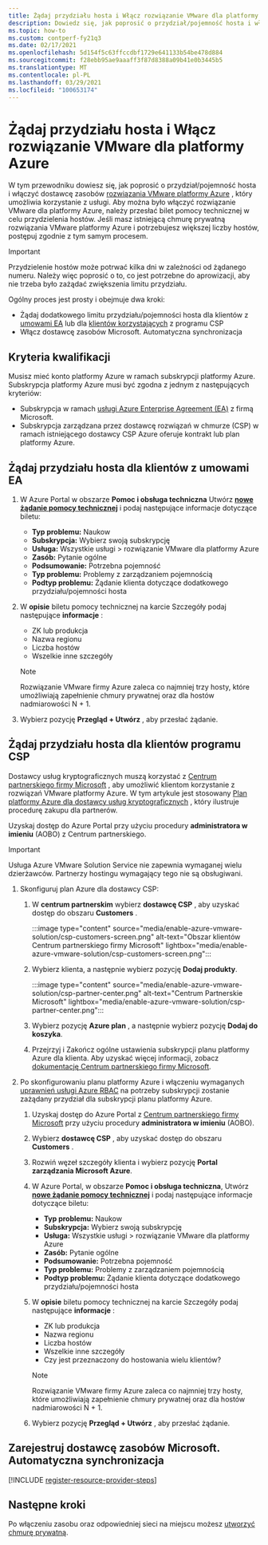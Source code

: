 ```yaml
---
title: Żądaj przydziału hosta i Włącz rozwiązanie VMware dla platformy Azure
description: Dowiedz się, jak poprosić o przydział/pojemność hosta i włączyć dostawcę zasobów rozwiązania VMware platformy Azure. Możesz również zażądać większej liczby hostów w istniejącej chmurze prywatnej rozwiązania VMware platformy Azure.
ms.topic: how-to
ms.custom: contperf-fy21q3
ms.date: 02/17/2021
ms.openlocfilehash: 5d154f5c63ffccdbf1729e641133b54be478d884
ms.sourcegitcommit: f28ebb95ae9aaaff3f87d8388a09b41e0b3445b5
ms.translationtype: MT
ms.contentlocale: pl-PL
ms.lasthandoff: 03/29/2021
ms.locfileid: "100653174"
---
```

# <a name="request-host-quota-and-enable-azure-vmware-solution"></a>Żądaj przydziału hosta i Włącz rozwiązanie VMware dla platformy Azure

W tym przewodniku dowiesz się, jak poprosić o przydział/pojemność hosta i włączyć dostawcę zasobów [rozwiązania VMware platformy Azure](introduction.md) , który umożliwia korzystanie z usługi. Aby można było włączyć rozwiązanie VMware dla platformy Azure, należy przesłać bilet pomocy technicznej w celu przydzielenia hostów. Jeśli masz istniejącą chmurę prywatną rozwiązania VMware platformy Azure i potrzebujesz większej liczby hostów, postępuj zgodnie z tym samym procesem.

>[!IMPORTANT]
>Przydzielenie hostów może potrwać kilka dni w zależności od żądanego numeru.  Należy więc poprosić o to, co jest potrzebne do aprowizacji, aby nie trzeba było zażądać zwiększenia limitu przydziału.


Ogólny proces jest prosty i obejmuje dwa kroki:
- Żądaj dodatkowego limitu przydziału/pojemności hosta dla klientów z [umowami EA](#request-host-quota-for-ea-customers) lub dla [klientów korzystających](#request-host-quota-for-csp-customers) z programu CSP 
- Włącz dostawcę zasobów Microsoft. Automatyczna synchronizacja

## <a name="eligibility-criteria"></a>Kryteria kwalifikacji

Musisz mieć konto platformy Azure w ramach subskrypcji platformy Azure. Subskrypcja platformy Azure musi być zgodna z jednym z następujących kryteriów:

- Subskrypcja w ramach [usługi Azure Enterprise Agreement (EA)](../cost-management-billing/manage/ea-portal-agreements.md) z firmą Microsoft.
- Subskrypcja zarządzana przez dostawcę rozwiązań w chmurze (CSP) w ramach istniejącego dostawcy CSP Azure oferuje kontrakt lub plan platformy Azure.

## <a name="request-host-quota-for-ea-customers"></a>Żądaj przydziału hosta dla klientów z umowami EA

1. W Azure Portal w obszarze **Pomoc i obsługa techniczna** Utwórz **[nowe żądanie pomocy technicznej](https://rc.portal.azure.com/#create/Microsoft.Support)** i podaj następujące informacje dotyczące biletu:
   - **Typ problemu:** Naukow
   - **Subskrypcja:** Wybierz swoją subskrypcję
   - **Usługa:** Wszystkie usługi > rozwiązanie VMware dla platformy Azure
   - **Zasób:** Pytanie ogólne 
   - **Podsumowanie:** Potrzebna pojemność
   - **Typ problemu:** Problemy z zarządzaniem pojemnością
   - **Podtyp problemu:** Żądanie klienta dotyczące dodatkowego przydziału/pojemności hosta

1. W **opisie** biletu pomocy technicznej na karcie Szczegóły podaj następujące **informacje** :

   - ZK lub produkcja 
   - Nazwa regionu
   - Liczba hostów
   - Wszelkie inne szczegóły

   >[!NOTE]
   >Rozwiązanie VMware firmy Azure zaleca co najmniej trzy hosty, które umożliwiają zapełnienie chmury prywatnej oraz dla hostów nadmiarowości N + 1. 

1. Wybierz pozycję **Przegląd + Utwórz** , aby przesłać żądanie.


## <a name="request-host-quota-for-csp-customers"></a>Żądaj przydziału hosta dla klientów programu CSP 

Dostawcy usług kryptograficznych muszą korzystać z [Centrum partnerskiego firmy Microsoft](https://partner.microsoft.com) , aby umożliwić klientom korzystanie z rozwiązań VMware platformy Azure. W tym artykule jest stosowany [Plan platformy Azure dla dostawcy usług kryptograficznych](/partner-center/azure-plan-lp) , który ilustruje procedurę zakupu dla partnerów.

Uzyskaj dostęp do Azure Portal przy użyciu procedury **administratora w imieniu** (AOBO) z Centrum partnerskiego.

>[!IMPORTANT] 
>Usługa Azure VMware Solution Service nie zapewnia wymaganej wielu dzierżawców. Partnerzy hostingu wymagający tego nie są obsługiwani. 

1. Skonfiguruj plan Azure dla dostawcy CSP:

   1. W **centrum partnerskim** wybierz **dostawcę CSP** , aby uzyskać dostęp do obszaru **Customers** .
   
      :::image type="content" source="media/enable-azure-vmware-solution/csp-customers-screen.png" alt-text="Obszar klientów Centrum partnerskiego firmy Microsoft" lightbox="media/enable-azure-vmware-solution/csp-customers-screen.png":::
   
   1. Wybierz klienta, a następnie wybierz pozycję **Dodaj produkty**.
   
      :::image type="content" source="media/enable-azure-vmware-solution/csp-partner-center.png" alt-text="Centrum Partnerskie Microsoft" lightbox="media/enable-azure-vmware-solution/csp-partner-center.png":::
   
   1. Wybierz pozycję **Azure plan** , a następnie wybierz pozycję **Dodaj do koszyka**. 
   
   1. Przejrzyj i Zakończ ogólne ustawienia subskrypcji planu platformy Azure dla klienta. Aby uzyskać więcej informacji, zobacz [dokumentację Centrum partnerskiego firmy Microsoft](/partner-center/azure-plan-manage).

1. Po skonfigurowaniu planu platformy Azure i włączeniu wymaganych [uprawnień usługi Azure RBAC](/partner-center/azure-plan-manage) na potrzeby subskrypcji zostanie zażądany przydział dla subskrypcji planu platformy Azure. 

   1. Uzyskaj dostęp do Azure Portal z [Centrum partnerskiego firmy Microsoft](https://partner.microsoft.com) przy użyciu procedury **administratora w imieniu** (AOBO).
   
   1. Wybierz **dostawcę CSP** , aby uzyskać dostęp do obszaru **Customers** .
   
   1. Rozwiń węzeł szczegóły klienta i wybierz pozycję **Portal zarządzania Microsoft Azure**.
   
   1. W Azure Portal, w obszarze **Pomoc i obsługa techniczna**, Utwórz **[nowe żądanie pomocy technicznej](https://rc.portal.azure.com/#create/Microsoft.Support)** i podaj następujące informacje dotyczące biletu:
      - **Typ problemu:** Naukow
      - **Subskrypcja:** Wybierz swoją subskrypcję
      - **Usługa:** Wszystkie usługi > rozwiązanie VMware dla platformy Azure
      - **Zasób:** Pytanie ogólne 
      - **Podsumowanie:** Potrzebna pojemność
      - **Typ problemu:** Problemy z zarządzaniem pojemnością
      - **Podtyp problemu:** Żądanie klienta dotyczące dodatkowego przydziału/pojemności hosta
   
   1. W **opisie** biletu pomocy technicznej na karcie Szczegóły podaj następujące **informacje** :
   
      - ZK lub produkcja 
      - Nazwa regionu
      - Liczba hostów
      - Wszelkie inne szczegóły
      - Czy jest przeznaczony do hostowania wielu klientów?
   
      >[!NOTE]
      >Rozwiązanie VMware firmy Azure zaleca co najmniej trzy hosty, które umożliwiają zapełnienie chmury prywatnej oraz dla hostów nadmiarowości N + 1. 
   
   1. Wybierz pozycję **Przegląd + Utwórz** , aby przesłać żądanie.

## <a name="register-the-microsoftavs-resource-provider"></a>Zarejestruj dostawcę zasobów **Microsoft. Automatyczna synchronizacja**

[!INCLUDE [register-resource-provider-steps](includes/register-resource-provider-steps.md)]


## <a name="next-steps"></a>Następne kroki

Po włączeniu zasobu oraz odpowiedniej sieci na miejscu możesz [utworzyć chmurę prywatną](tutorial-create-private-cloud.md).
